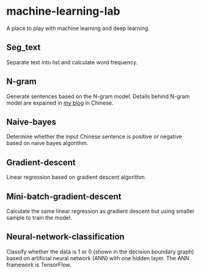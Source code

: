 # machine-learning-lab
A place to play with machine learning and deep learning.

## Seg_text
Separate text into list and calculate word frequency.

## N-gram
Generate sentences based on the N-gram model. Details behind N-gram model are expained in [my blog](http://lijiawei.cc/2017/03/14/N-gram/) in Chinese.

## Naive-bayes
Determine whether the input Chinese sentence is positive or negative based on naive bayes algorithm.

## Gradient-descent
Linear regression based on gradient descent algorithm.

## Mini-batch-gradient-descent
Calculate the same linear regression as gradient descent but using smaller sample to train the model.

## Neural-network-classification
Classify whether the data is 1 or 0 (shown in the decision boundary graph) based on artificial neural network (ANN) with one hidden layer. The ANN framework is TensorFlow.